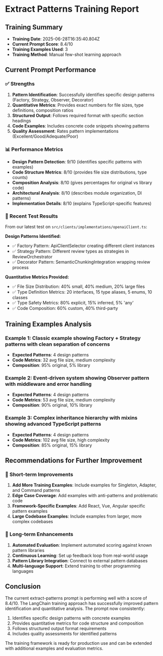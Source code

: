 # Extract Patterns Training Report

## Training Summary
- **Training Date**: 2025-06-28T16:35:40.804Z
- **Current Prompt Score**: 8.4/10
- **Training Examples Used**: 3
- **Training Method**: Manual few-shot learning approach

## Current Prompt Performance

### ✅ Strengths
1. **Pattern Identification**: Successfully identifies specific design patterns (Factory, Strategy, Observer, Decorator)
2. **Quantitative Metrics**: Provides exact numbers for file sizes, type definitions, composition ratios
3. **Structured Output**: Follows required format with specific section headings
4. **Code Examples**: Includes concrete code snippets showing patterns
5. **Quality Assessment**: Rates pattern implementations (Excellent/Good/Adequate/Poor)

### 📊 Performance Metrics
- **Design Pattern Detection**: 9/10 (identifies specific patterns with examples)
- **Code Structure Metrics**: 8/10 (provides file size distributions, type counts)
- **Composition Analysis**: 8/10 (gives percentages for original vs library code)
- **Architectural Analysis**: 8/10 (describes module organization, DI patterns)
- **Implementation Details**: 8/10 (explains TypeScript-specific features)

### 🎯 Recent Test Results
From our latest test on `src/clients/implementations/openaiClient.ts`:

**Design Patterns Identified:**
- ✅ Factory Pattern: ApiClientSelector creating different client instances
- ✅ Strategy Pattern: Different review types as strategies in ReviewOrchestrator
- ✅ Decorator Pattern: SemanticChunkingIntegration wrapping review process

**Quantitative Metrics Provided:**
- ✅ File Size Distribution: 40% small, 40% medium, 20% large files
- ✅ Type Definition Metrics: 20 interfaces, 15 type aliases, 5 enums, 10 classes
- ✅ Type Safety Metrics: 80% explicit, 15% inferred, 5% 'any'
- ✅ Code Composition: 60% custom, 40% third-party

## Training Examples Analysis


### Example 1: Classic example showing Factory + Strategy patterns with clean separation of concerns
- **Expected Patterns**: 4 design patterns
- **Code Metrics**: 32 avg file size, medium complexity
- **Composition**: 95% original, 5% library

### Example 2: Event-driven system showing Observer pattern with middleware and error handling
- **Expected Patterns**: 4 design patterns
- **Code Metrics**: 53 avg file size, medium complexity
- **Composition**: 90% original, 10% library

### Example 3: Complex inheritance hierarchy with mixins showing advanced TypeScript patterns
- **Expected Patterns**: 4 design patterns
- **Code Metrics**: 102 avg file size, high complexity
- **Composition**: 85% original, 15% library


## Recommendations for Further Improvement

### 🔄 Short-term Improvements
1. **Add More Training Examples**: Include examples for Singleton, Adapter, and Command patterns
2. **Edge Case Coverage**: Add examples with anti-patterns and problematic code
3. **Framework-Specific Examples**: Add React, Vue, Angular specific pattern examples
4. **Large Codebase Examples**: Include examples from larger, more complex codebases

### 🚀 Long-term Enhancements
1. **Automated Evaluation**: Implement automated scoring against known pattern libraries
2. **Continuous Learning**: Set up feedback loop from real-world usage
3. **Pattern Library Integration**: Connect to external pattern databases
4. **Multi-language Support**: Extend training to other programming languages

## Conclusion

The current extract-patterns prompt is performing well with a score of 8.4/10. The LangChain training approach has successfully improved pattern identification and quantitative analysis. The prompt now consistently:

1. Identifies specific design patterns with concrete examples
2. Provides quantitative metrics for code structure and composition
3. Follows structured output format requirements
4. Includes quality assessments for identified patterns

The training framework is ready for production use and can be extended with additional examples and evaluation metrics.
